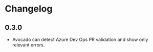 # Changelog

## 0.3.0

- Avocado can detect Azure Dev Ops PR validation and show only relevant errors.
